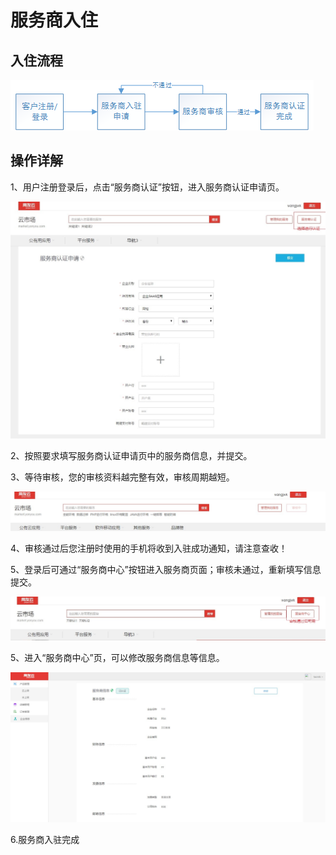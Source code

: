 # 服务商入住

## 入住流程

![](/articles/yycloud/4-/images/import.png)

## 操作详解

 1、用户注册登录后，点击“服务商认证”按钮，进入服务商认证申请页。

![](/articles/yycloud/4-/images/ruzhu1.jpg)

 2、按照要求填写服务商认证申请页中的服务商信息，并提交。


 3、等待审核，您的审核资料越完整有效，审核周期越短。

![](/articles/yycloud/4-/images/ruzhu2.jpg)

 4、审核通过后您注册时使用的手机将收到入驻成功通知，请注意查收！

 5、登录后可通过“服务商中心”按钮进入服务商页面；审核未通过，重新填写信息提交。

![](/articles/yycloud/4-/images/ruzhu3.jpg)

 5、进入“服务商中心”页，可以修改服务商信息等信息。

![](/articles/yycloud/4-/images/ruzhu4.jpg)

 6.服务商入驻完成